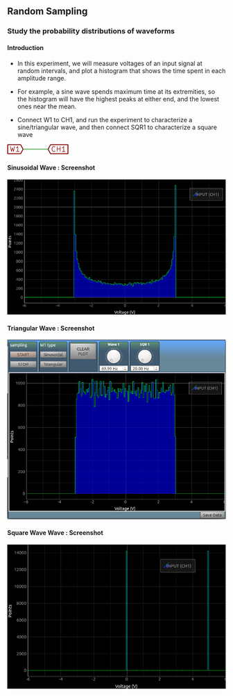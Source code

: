 Random Sampling
---

### Study the probability distributions of waveforms

#### Introduction

* In this experiment, we will measure voltages of an input signal at random intervals, and plot a histogram that shows the time spent in each amplitude range.

* For example, a sine wave spends maximum time at its extremities, so the histogram will have the highest peaks at either end, and the lowest ones near the mean.

* Connect W1 to CH1, and run the experiment to characterize a sine/triangular wave, and then connect SQR1 to characterize a square wave

![](images/schematics/PlotAC.svg)

#### Sinusoidal Wave : Screenshot

![](images/screenshots/random_sine.png)

#### Triangular Wave : Screenshot

![](images/screenshots/random_triangle.png)

#### Square Wave Wave : Screenshot
![](images/screenshots/random_square.png)

